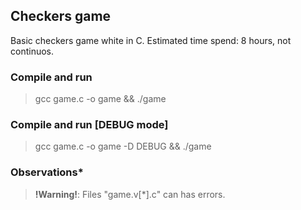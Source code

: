 
## **Checkers game**

Basic checkers game white in C. Estimated time spend: 8 hours, not continuos. 

### **Compile and run**
> gcc game.c -o game && ./game

### **Compile and run [DEBUG mode]**
> gcc game.c -o game -D DEBUG && ./game

### **Observations***
> **!Warning!**: Files "game.v[*].c" can has errors.